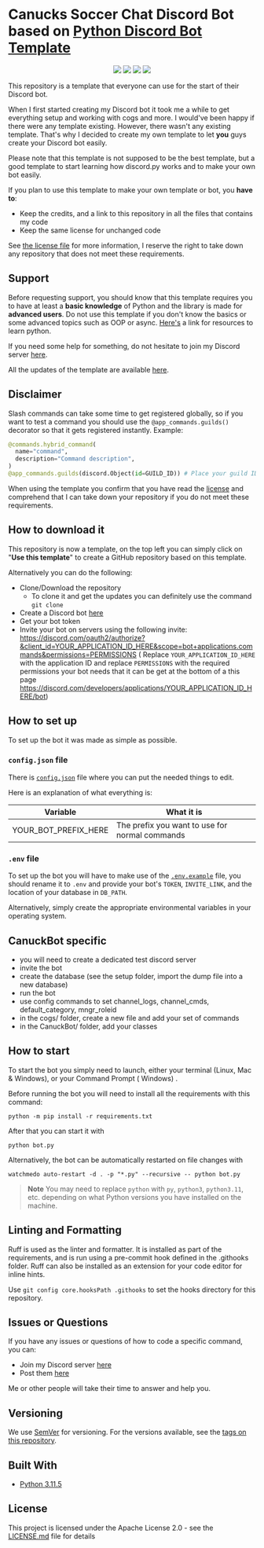 # Canucks Soccer Chat Discord Bot based on <a href="https://github.com/kkrypt0nn/Python-Discord-Bot-Template">Python Discord Bot Template</a>

<p align="center">
  <a href="https://github.com/saturnin55/canuckbot/commits/main"><img src="https://img.shields.io/github/last-commit/saturnin55/canuckbot"></a>
  <a href="https://github.com/saturnin55/canuckbot/blob/main/LICENSE.md"><img src="https://img.shields.io/github/license/saturnin55/canuckbot"></a>
  <a href="https://github.com/saturnin55/canuckbot"><img src="https://img.shields.io/github/languages/code-size/saturnin55/canuckbot"></a>
  <a href="https://github.com/psf/black"><img src="https://img.shields.io/badge/code%20style-black-000000.svg"></a>
</p>

This repository is a template that everyone can use for the start of their Discord bot.

When I first started creating my Discord bot it took me a while to get everything setup and working with cogs and more.
I would've been happy if there were any template existing. However, there wasn't any existing template. That's why I
decided to create my own template to let **you** guys create your Discord bot easily.

Please note that this template is not supposed to be the best template, but a good template to start learning how
discord.py works and to make your own bot easily.

If you plan to use this template to make your own template or bot, you **have to**:

- Keep the credits, and a link to this repository in all the files that contains my code
- Keep the same license for unchanged code

See [the license file](https://github.com/kkrypt0nn/Python-Discord-Bot-Template/blob/master/LICENSE.md) for more
information, I reserve the right to take down any repository that does not meet these requirements.

## Support

Before requesting support, you should know that this template requires you to have at least a **basic knowledge** of
Python and the library is made for **advanced users**. Do not use this template if you don't know the
basics or some advanced topics such as OOP or async. [Here's](https://pythondiscord.com/pages/resources) a link for resources to learn python.

If you need some help for something, do not hesitate to join my Discord server [here](https://discord.gg/mTBrXyWxAF).

All the updates of the template are available [here](UPDATES.md).

## Disclaimer

Slash commands can take some time to get registered globally, so if you want to test a command you should use
the `@app_commands.guilds()` decorator so that it gets registered instantly. Example:

```py
@commands.hybrid_command(
  name="command",
  description="Command description",
)
@app_commands.guilds(discord.Object(id=GUILD_ID)) # Place your guild ID here
```

When using the template you confirm that you have read the [license](LICENSE.md) and comprehend that I can take down
your repository if you do not meet these requirements.

## How to download it

This repository is now a template, on the top left you can simply click on "**Use this template**" to create a GitHub
repository based on this template.

Alternatively you can do the following:

- Clone/Download the repository
  - To clone it and get the updates you can definitely use the command
    `git clone`
- Create a Discord bot [here](https://discord.com/developers/applications)
- Get your bot token
- Invite your bot on servers using the following invite:
  https://discord.com/oauth2/authorize?&client_id=YOUR_APPLICATION_ID_HERE&scope=bot+applications.commands&permissions=PERMISSIONS (
  Replace `YOUR_APPLICATION_ID_HERE` with the application ID and replace `PERMISSIONS` with the required permissions
  your bot needs that it can be get at the bottom of a this
  page https://discord.com/developers/applications/YOUR_APPLICATION_ID_HERE/bot)

## How to set up

To set up the bot it was made as simple as possible.

### `config.json` file

There is [`config.json`](config.json) file where you can put the
needed things to edit.

Here is an explanation of what everything is:

| Variable                  | What it is                                     |
| ------------------------- | ---------------------------------------------- |
| YOUR_BOT_PREFIX_HERE      | The prefix you want to use for normal commands |

### `.env` file

To set up the bot you will have to make use of the [`.env.example`](.env.example) file, you should rename it to `.env` and provide your bot's `TOKEN`, `INVITE_LINK`, and the location of your database in `DB_PATH`.

Alternatively, simply create the appropriate environmental variables in your operating system.

## CanuckBot specific 

- you will need to create a dedicated test discord server
- invite the bot
- create the database (see the setup folder, import the dump file into a new database)
- run the bot
- use config commands to set channel_logs, channel_cmds, default_category, mngr_roleid
- in the cogs/ folder, create a new file and add your set of commands
- in the CanuckBot/ folder, add your classes

## How to start

To start the bot you simply need to launch, either your terminal (Linux, Mac & Windows), or your Command Prompt (
Windows)
.

Before running the bot you will need to install all the requirements with this command:

```
python -m pip install -r requirements.txt
```

After that you can start it with

```
python bot.py
```

Alternatively, the bot can be automatically restarted on file changes with

```
watchmedo auto-restart -d . -p "*.py" --recursive -- python bot.py
```

> **Note** You may need to replace `python` with `py`, `python3`, `python3.11`, etc. depending on what Python versions you have installed on the machine.

## Linting and Formatting

Ruff is used as the linter and formatter. It is installed as part of the requirements, and is run using a pre-commit hook defined in the .githooks folder. Ruff can also be installed as an extension for your code editor for inline hints.

Use `git config core.hooksPath .githooks` to set the hooks directory for this repository.

## Issues or Questions

If you have any issues or questions of how to code a specific command, you can:

- Join my Discord server [here](https://discord.gg/mTBrXyWxAF)
- Post them [here](https://github.com/kkrypt0nn/Python-Discord-Bot-Template/issues)

Me or other people will take their time to answer and help you.

## Versioning

We use [SemVer](http://semver.org) for versioning. For the versions available, see
the [tags on this repository](https://github.com/kkrypt0nn/Python-Discord-Bot-Template/tags).

## Built With

- [Python 3.11.5](https://www.python.org/)

## License

This project is licensed under the Apache License 2.0 - see the [LICENSE.md](LICENSE.md) file for details
